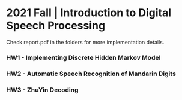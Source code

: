 # 2021 Fall | Introduction to Digital Speech Processing
Check report.pdf in the folders for more implementation details.
### HW1 - Implementing Discrete Hidden Markov Model
### HW2 - Automatic Speech Recognition of Mandarin Digits
### HW3 - ZhuYin Decoding
